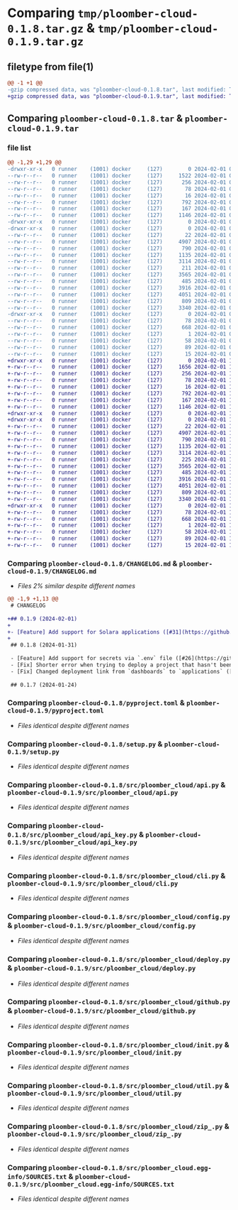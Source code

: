 # Comparing `tmp/ploomber-cloud-0.1.8.tar.gz` & `tmp/ploomber-cloud-0.1.9.tar.gz`

## filetype from file(1)

```diff
@@ -1 +1 @@
-gzip compressed data, was "ploomber-cloud-0.1.8.tar", last modified: Thu Feb  1 02:18:15 2024, max compression
+gzip compressed data, was "ploomber-cloud-0.1.9.tar", last modified: Thu Feb  1 19:55:40 2024, max compression
```

## Comparing `ploomber-cloud-0.1.8.tar` & `ploomber-cloud-0.1.9.tar`

### file list

```diff
@@ -1,29 +1,29 @@
-drwxr-xr-x   0 runner    (1001) docker     (127)        0 2024-02-01 02:18:15.642361 ploomber-cloud-0.1.8/
--rw-r--r--   0 runner    (1001) docker     (127)     1522 2024-02-01 02:17:58.000000 ploomber-cloud-0.1.8/CHANGELOG.md
--rw-r--r--   0 runner    (1001) docker     (127)      256 2024-02-01 02:17:58.000000 ploomber-cloud-0.1.8/MANIFEST.in
--rw-r--r--   0 runner    (1001) docker     (127)       78 2024-02-01 02:18:15.642361 ploomber-cloud-0.1.8/PKG-INFO
--rw-r--r--   0 runner    (1001) docker     (127)       16 2024-02-01 02:17:58.000000 ploomber-cloud-0.1.8/README.md
--rw-r--r--   0 runner    (1001) docker     (127)      792 2024-02-01 02:17:58.000000 ploomber-cloud-0.1.8/pyproject.toml
--rw-r--r--   0 runner    (1001) docker     (127)      167 2024-02-01 02:18:15.642361 ploomber-cloud-0.1.8/setup.cfg
--rw-r--r--   0 runner    (1001) docker     (127)     1146 2024-02-01 02:17:58.000000 ploomber-cloud-0.1.8/setup.py
-drwxr-xr-x   0 runner    (1001) docker     (127)        0 2024-02-01 02:18:15.638361 ploomber-cloud-0.1.8/src/
-drwxr-xr-x   0 runner    (1001) docker     (127)        0 2024-02-01 02:18:15.642361 ploomber-cloud-0.1.8/src/ploomber_cloud/
--rw-r--r--   0 runner    (1001) docker     (127)       22 2024-02-01 02:17:58.000000 ploomber-cloud-0.1.8/src/ploomber_cloud/__init__.py
--rw-r--r--   0 runner    (1001) docker     (127)     4907 2024-02-01 02:17:58.000000 ploomber-cloud-0.1.8/src/ploomber_cloud/api.py
--rw-r--r--   0 runner    (1001) docker     (127)      790 2024-02-01 02:17:58.000000 ploomber-cloud-0.1.8/src/ploomber_cloud/api_key.py
--rw-r--r--   0 runner    (1001) docker     (127)     1135 2024-02-01 02:17:58.000000 ploomber-cloud-0.1.8/src/ploomber_cloud/cli.py
--rw-r--r--   0 runner    (1001) docker     (127)     3114 2024-02-01 02:17:58.000000 ploomber-cloud-0.1.8/src/ploomber_cloud/config.py
--rw-r--r--   0 runner    (1001) docker     (127)      211 2024-02-01 02:17:58.000000 ploomber-cloud-0.1.8/src/ploomber_cloud/constants.py
--rw-r--r--   0 runner    (1001) docker     (127)     3565 2024-02-01 02:17:58.000000 ploomber-cloud-0.1.8/src/ploomber_cloud/deploy.py
--rw-r--r--   0 runner    (1001) docker     (127)      485 2024-02-01 02:17:58.000000 ploomber-cloud-0.1.8/src/ploomber_cloud/exceptions.py
--rw-r--r--   0 runner    (1001) docker     (127)     3916 2024-02-01 02:17:58.000000 ploomber-cloud-0.1.8/src/ploomber_cloud/github.py
--rw-r--r--   0 runner    (1001) docker     (127)     4051 2024-02-01 02:17:58.000000 ploomber-cloud-0.1.8/src/ploomber_cloud/init.py
--rw-r--r--   0 runner    (1001) docker     (127)      809 2024-02-01 02:17:58.000000 ploomber-cloud-0.1.8/src/ploomber_cloud/util.py
--rw-r--r--   0 runner    (1001) docker     (127)     3340 2024-02-01 02:17:58.000000 ploomber-cloud-0.1.8/src/ploomber_cloud/zip_.py
-drwxr-xr-x   0 runner    (1001) docker     (127)        0 2024-02-01 02:18:15.642361 ploomber-cloud-0.1.8/src/ploomber_cloud.egg-info/
--rw-r--r--   0 runner    (1001) docker     (127)       78 2024-02-01 02:18:15.000000 ploomber-cloud-0.1.8/src/ploomber_cloud.egg-info/PKG-INFO
--rw-r--r--   0 runner    (1001) docker     (127)      668 2024-02-01 02:18:15.000000 ploomber-cloud-0.1.8/src/ploomber_cloud.egg-info/SOURCES.txt
--rw-r--r--   0 runner    (1001) docker     (127)        1 2024-02-01 02:18:15.000000 ploomber-cloud-0.1.8/src/ploomber_cloud.egg-info/dependency_links.txt
--rw-r--r--   0 runner    (1001) docker     (127)       58 2024-02-01 02:18:15.000000 ploomber-cloud-0.1.8/src/ploomber_cloud.egg-info/entry_points.txt
--rw-r--r--   0 runner    (1001) docker     (127)       89 2024-02-01 02:18:15.000000 ploomber-cloud-0.1.8/src/ploomber_cloud.egg-info/requires.txt
--rw-r--r--   0 runner    (1001) docker     (127)       15 2024-02-01 02:18:15.000000 ploomber-cloud-0.1.8/src/ploomber_cloud.egg-info/top_level.txt
+drwxr-xr-x   0 runner    (1001) docker     (127)        0 2024-02-01 19:55:40.404400 ploomber-cloud-0.1.9/
+-rw-r--r--   0 runner    (1001) docker     (127)     1656 2024-02-01 19:55:23.000000 ploomber-cloud-0.1.9/CHANGELOG.md
+-rw-r--r--   0 runner    (1001) docker     (127)      256 2024-02-01 19:55:23.000000 ploomber-cloud-0.1.9/MANIFEST.in
+-rw-r--r--   0 runner    (1001) docker     (127)       78 2024-02-01 19:55:40.404400 ploomber-cloud-0.1.9/PKG-INFO
+-rw-r--r--   0 runner    (1001) docker     (127)       16 2024-02-01 19:55:23.000000 ploomber-cloud-0.1.9/README.md
+-rw-r--r--   0 runner    (1001) docker     (127)      792 2024-02-01 19:55:23.000000 ploomber-cloud-0.1.9/pyproject.toml
+-rw-r--r--   0 runner    (1001) docker     (127)      167 2024-02-01 19:55:40.404400 ploomber-cloud-0.1.9/setup.cfg
+-rw-r--r--   0 runner    (1001) docker     (127)     1146 2024-02-01 19:55:23.000000 ploomber-cloud-0.1.9/setup.py
+drwxr-xr-x   0 runner    (1001) docker     (127)        0 2024-02-01 19:55:40.400400 ploomber-cloud-0.1.9/src/
+drwxr-xr-x   0 runner    (1001) docker     (127)        0 2024-02-01 19:55:40.400400 ploomber-cloud-0.1.9/src/ploomber_cloud/
+-rw-r--r--   0 runner    (1001) docker     (127)       22 2024-02-01 19:55:23.000000 ploomber-cloud-0.1.9/src/ploomber_cloud/__init__.py
+-rw-r--r--   0 runner    (1001) docker     (127)     4907 2024-02-01 19:55:23.000000 ploomber-cloud-0.1.9/src/ploomber_cloud/api.py
+-rw-r--r--   0 runner    (1001) docker     (127)      790 2024-02-01 19:55:23.000000 ploomber-cloud-0.1.9/src/ploomber_cloud/api_key.py
+-rw-r--r--   0 runner    (1001) docker     (127)     1135 2024-02-01 19:55:23.000000 ploomber-cloud-0.1.9/src/ploomber_cloud/cli.py
+-rw-r--r--   0 runner    (1001) docker     (127)     3114 2024-02-01 19:55:23.000000 ploomber-cloud-0.1.9/src/ploomber_cloud/config.py
+-rw-r--r--   0 runner    (1001) docker     (127)      225 2024-02-01 19:55:23.000000 ploomber-cloud-0.1.9/src/ploomber_cloud/constants.py
+-rw-r--r--   0 runner    (1001) docker     (127)     3565 2024-02-01 19:55:23.000000 ploomber-cloud-0.1.9/src/ploomber_cloud/deploy.py
+-rw-r--r--   0 runner    (1001) docker     (127)      485 2024-02-01 19:55:23.000000 ploomber-cloud-0.1.9/src/ploomber_cloud/exceptions.py
+-rw-r--r--   0 runner    (1001) docker     (127)     3916 2024-02-01 19:55:23.000000 ploomber-cloud-0.1.9/src/ploomber_cloud/github.py
+-rw-r--r--   0 runner    (1001) docker     (127)     4051 2024-02-01 19:55:23.000000 ploomber-cloud-0.1.9/src/ploomber_cloud/init.py
+-rw-r--r--   0 runner    (1001) docker     (127)      809 2024-02-01 19:55:23.000000 ploomber-cloud-0.1.9/src/ploomber_cloud/util.py
+-rw-r--r--   0 runner    (1001) docker     (127)     3340 2024-02-01 19:55:23.000000 ploomber-cloud-0.1.9/src/ploomber_cloud/zip_.py
+drwxr-xr-x   0 runner    (1001) docker     (127)        0 2024-02-01 19:55:40.400400 ploomber-cloud-0.1.9/src/ploomber_cloud.egg-info/
+-rw-r--r--   0 runner    (1001) docker     (127)       78 2024-02-01 19:55:40.000000 ploomber-cloud-0.1.9/src/ploomber_cloud.egg-info/PKG-INFO
+-rw-r--r--   0 runner    (1001) docker     (127)      668 2024-02-01 19:55:40.000000 ploomber-cloud-0.1.9/src/ploomber_cloud.egg-info/SOURCES.txt
+-rw-r--r--   0 runner    (1001) docker     (127)        1 2024-02-01 19:55:40.000000 ploomber-cloud-0.1.9/src/ploomber_cloud.egg-info/dependency_links.txt
+-rw-r--r--   0 runner    (1001) docker     (127)       58 2024-02-01 19:55:40.000000 ploomber-cloud-0.1.9/src/ploomber_cloud.egg-info/entry_points.txt
+-rw-r--r--   0 runner    (1001) docker     (127)       89 2024-02-01 19:55:40.000000 ploomber-cloud-0.1.9/src/ploomber_cloud.egg-info/requires.txt
+-rw-r--r--   0 runner    (1001) docker     (127)       15 2024-02-01 19:55:40.000000 ploomber-cloud-0.1.9/src/ploomber_cloud.egg-info/top_level.txt
```

### Comparing `ploomber-cloud-0.1.8/CHANGELOG.md` & `ploomber-cloud-0.1.9/CHANGELOG.md`

 * *Files 2% similar despite different names*

```diff
@@ -1,9 +1,13 @@
 # CHANGELOG
 
+## 0.1.9 (2024-02-01)
+
+- [Feature] Add support for Solara applications ([#31](https://github.com/ploomber/ploomber-cloud/issues/31))
+
 ## 0.1.8 (2024-01-31)
 
 - [Feature] Add support for secrets via `.env` file ([#26](https://github.com/ploomber/ploomber-cloud/issues/26))
 - [Fix] Shorter error when trying to deploy a project that hasn't been initialized
 - [Fix] Changed deployment link from `dashboards` to `applications` ([#34](https://github.com/ploomber/ploomber-cloud/issues/34))
 
 ## 0.1.7 (2024-01-24)
```

### Comparing `ploomber-cloud-0.1.8/pyproject.toml` & `ploomber-cloud-0.1.9/pyproject.toml`

 * *Files identical despite different names*

### Comparing `ploomber-cloud-0.1.8/setup.py` & `ploomber-cloud-0.1.9/setup.py`

 * *Files identical despite different names*

### Comparing `ploomber-cloud-0.1.8/src/ploomber_cloud/api.py` & `ploomber-cloud-0.1.9/src/ploomber_cloud/api.py`

 * *Files identical despite different names*

### Comparing `ploomber-cloud-0.1.8/src/ploomber_cloud/api_key.py` & `ploomber-cloud-0.1.9/src/ploomber_cloud/api_key.py`

 * *Files identical despite different names*

### Comparing `ploomber-cloud-0.1.8/src/ploomber_cloud/cli.py` & `ploomber-cloud-0.1.9/src/ploomber_cloud/cli.py`

 * *Files identical despite different names*

### Comparing `ploomber-cloud-0.1.8/src/ploomber_cloud/config.py` & `ploomber-cloud-0.1.9/src/ploomber_cloud/config.py`

 * *Files identical despite different names*

### Comparing `ploomber-cloud-0.1.8/src/ploomber_cloud/deploy.py` & `ploomber-cloud-0.1.9/src/ploomber_cloud/deploy.py`

 * *Files identical despite different names*

### Comparing `ploomber-cloud-0.1.8/src/ploomber_cloud/github.py` & `ploomber-cloud-0.1.9/src/ploomber_cloud/github.py`

 * *Files identical despite different names*

### Comparing `ploomber-cloud-0.1.8/src/ploomber_cloud/init.py` & `ploomber-cloud-0.1.9/src/ploomber_cloud/init.py`

 * *Files identical despite different names*

### Comparing `ploomber-cloud-0.1.8/src/ploomber_cloud/util.py` & `ploomber-cloud-0.1.9/src/ploomber_cloud/util.py`

 * *Files identical despite different names*

### Comparing `ploomber-cloud-0.1.8/src/ploomber_cloud/zip_.py` & `ploomber-cloud-0.1.9/src/ploomber_cloud/zip_.py`

 * *Files identical despite different names*

### Comparing `ploomber-cloud-0.1.8/src/ploomber_cloud.egg-info/SOURCES.txt` & `ploomber-cloud-0.1.9/src/ploomber_cloud.egg-info/SOURCES.txt`

 * *Files identical despite different names*

